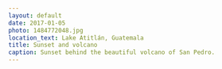 ```yaml
---
layout: default
date: 2017-01-05
photo: 1484772048.jpg
location_text: Lake Atitlán, Guatemala
title: Sunset and volcano
caption: Sunset behind the beautiful volcano of San Pedro.
---
```

